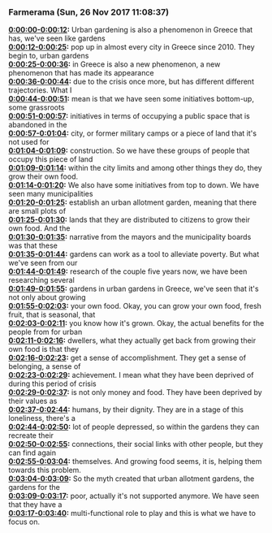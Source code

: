 ### Farmerama  (Sun, 26 Nov 2017 11:08:37)
**[0:00:00-0:00:12](https://soundcloud.com/farmerama-radio/short-maria-partalidou-on-urban-farms-in-greece#t=0:00:00):**  Urban gardening is also a phenomenon in Greece that has, we've seen like gardens  
**[0:00:12-0:00:25](https://soundcloud.com/farmerama-radio/short-maria-partalidou-on-urban-farms-in-greece#t=0:00:12):**  pop up in almost every city in Greece since 2010. They begin to, urban gardens  
**[0:00:25-0:00:36](https://soundcloud.com/farmerama-radio/short-maria-partalidou-on-urban-farms-in-greece#t=0:00:25):**  in Greece is also a new phenomenon, a new phenomenon that has made its appearance  
**[0:00:36-0:00:44](https://soundcloud.com/farmerama-radio/short-maria-partalidou-on-urban-farms-in-greece#t=0:00:36):**  due to the crisis once more, but has different different trajectories. What I  
**[0:00:44-0:00:51](https://soundcloud.com/farmerama-radio/short-maria-partalidou-on-urban-farms-in-greece#t=0:00:44):**  mean is that we have seen some initiatives bottom-up, some grassroots  
**[0:00:51-0:00:57](https://soundcloud.com/farmerama-radio/short-maria-partalidou-on-urban-farms-in-greece#t=0:00:51):**  initiatives in terms of occupying a public space that is abandoned in the  
**[0:00:57-0:01:04](https://soundcloud.com/farmerama-radio/short-maria-partalidou-on-urban-farms-in-greece#t=0:00:57):**  city, or former military camps or a piece of land that it's not used for  
**[0:01:04-0:01:09](https://soundcloud.com/farmerama-radio/short-maria-partalidou-on-urban-farms-in-greece#t=0:01:04):**  construction. So we have these groups of people that occupy this piece of land  
**[0:01:09-0:01:14](https://soundcloud.com/farmerama-radio/short-maria-partalidou-on-urban-farms-in-greece#t=0:01:09):**  within the city limits and among other things they do, they grow their own food.  
**[0:01:14-0:01:20](https://soundcloud.com/farmerama-radio/short-maria-partalidou-on-urban-farms-in-greece#t=0:01:14):**  We also have some initiatives from top to down. We have seen many municipalities  
**[0:01:20-0:01:25](https://soundcloud.com/farmerama-radio/short-maria-partalidou-on-urban-farms-in-greece#t=0:01:20):**  establish an urban allotment garden, meaning that there are small plots of  
**[0:01:25-0:01:30](https://soundcloud.com/farmerama-radio/short-maria-partalidou-on-urban-farms-in-greece#t=0:01:25):**  lands that they are distributed to citizens to grow their own food. And the  
**[0:01:30-0:01:35](https://soundcloud.com/farmerama-radio/short-maria-partalidou-on-urban-farms-in-greece#t=0:01:30):**  narrative from the mayors and the municipality boards was that these  
**[0:01:35-0:01:44](https://soundcloud.com/farmerama-radio/short-maria-partalidou-on-urban-farms-in-greece#t=0:01:35):**  gardens can work as a tool to alleviate poverty. But what we've seen from our  
**[0:01:44-0:01:49](https://soundcloud.com/farmerama-radio/short-maria-partalidou-on-urban-farms-in-greece#t=0:01:44):**  research of the couple five years now, we have been researching several  
**[0:01:49-0:01:55](https://soundcloud.com/farmerama-radio/short-maria-partalidou-on-urban-farms-in-greece#t=0:01:49):**  gardens in urban gardens in Greece, we've seen that it's not only about growing  
**[0:01:55-0:02:03](https://soundcloud.com/farmerama-radio/short-maria-partalidou-on-urban-farms-in-greece#t=0:01:55):**  your own food. Okay, you can grow your own food, fresh fruit, that is seasonal, that  
**[0:02:03-0:02:11](https://soundcloud.com/farmerama-radio/short-maria-partalidou-on-urban-farms-in-greece#t=0:02:03):**  you know how it's grown. Okay, the actual benefits for the people from for urban  
**[0:02:11-0:02:16](https://soundcloud.com/farmerama-radio/short-maria-partalidou-on-urban-farms-in-greece#t=0:02:11):**  dwellers, what they actually get back from growing their own food is that they  
**[0:02:16-0:02:23](https://soundcloud.com/farmerama-radio/short-maria-partalidou-on-urban-farms-in-greece#t=0:02:16):**  get a sense of accomplishment. They get a sense of belonging, a sense of  
**[0:02:23-0:02:29](https://soundcloud.com/farmerama-radio/short-maria-partalidou-on-urban-farms-in-greece#t=0:02:23):**  achievement. I mean what they have been deprived of during this period of crisis  
**[0:02:29-0:02:37](https://soundcloud.com/farmerama-radio/short-maria-partalidou-on-urban-farms-in-greece#t=0:02:29):**  is not only money and food. They have been deprived by their values as  
**[0:02:37-0:02:44](https://soundcloud.com/farmerama-radio/short-maria-partalidou-on-urban-farms-in-greece#t=0:02:37):**  humans, by their dignity. They are in a stage of this loneliness, there's a  
**[0:02:44-0:02:50](https://soundcloud.com/farmerama-radio/short-maria-partalidou-on-urban-farms-in-greece#t=0:02:44):**  lot of people depressed, so within the gardens they can recreate their  
**[0:02:50-0:02:55](https://soundcloud.com/farmerama-radio/short-maria-partalidou-on-urban-farms-in-greece#t=0:02:50):**  connections, their social links with other people, but they can find again  
**[0:02:55-0:03:04](https://soundcloud.com/farmerama-radio/short-maria-partalidou-on-urban-farms-in-greece#t=0:02:55):**  themselves. And growing food seems, it is, helping them towards this problem.  
**[0:03:04-0:03:09](https://soundcloud.com/farmerama-radio/short-maria-partalidou-on-urban-farms-in-greece#t=0:03:04):**  So the myth created that urban allotment gardens, the gardens for the  
**[0:03:09-0:03:17](https://soundcloud.com/farmerama-radio/short-maria-partalidou-on-urban-farms-in-greece#t=0:03:09):**  poor, actually it's not supported anymore. We have seen that they have a  
**[0:03:17-0:03:40](https://soundcloud.com/farmerama-radio/short-maria-partalidou-on-urban-farms-in-greece#t=0:03:17):**  multi-functional role to play and this is what we have to focus on.  